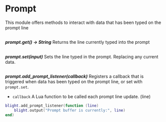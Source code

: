 # Prompt

This module offers methods to interact with data that has
been typed on the prompt line

##

***prompt.get() -> String***
Returns the line currently typed into the prompt

##

***prompt.set(input)***
Sets the line typed in the prompt. Replacing any current data.

##

***prompt.add_prompt_listener(callback)***
Registers a callback that is triggered when data has been typed on the prompt
line, or set with `prompt.set`.

- `callback`   A Lua function to be called each prompt line update. (line)

```lua
blight.add_prompt_listener(function (line)
    blight.output("Prompt buffer is currently:", line)
end)
```

